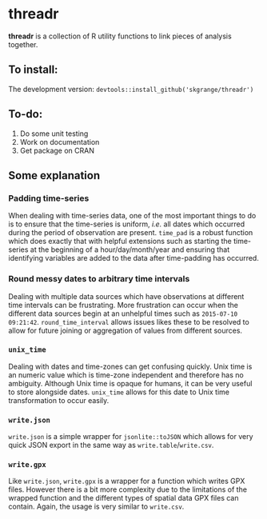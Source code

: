# **threadr**

**threadr** is a collection of R utility functions to link pieces of analysis together.

## To install:

The development version: `devtools::install_github('skgrange/threadr')`

## To-do: 

  1. Do some unit testing
  2. Work on documentation
  3. Get package on CRAN

## Some explanation

### Padding time-series

When dealing with time-series data, one of the most important things to do is to ensure that the time-series is uniform, *i.e.* all dates which occurred during the period of observation are present. `time_pad` is a robust function which does exactly that with helpful extensions such as starting the time-series at the beginning of a hour/day/month/year and ensuring that identifying variables are added to the data after time-padding has occurred. 

### Round messy dates to arbitrary time intervals

Dealing with multiple data sources which have observations at different time intervals can be frustrating. More frustration can occur when the different data sources begin at an unhelpful times such as `2015-07-10 09:21:42`. `round_time_interval` allows issues likes these to be resolved to allow for future joining or aggregation of values from different sources.

### `unix_time`

Dealing with dates and time-zones can get confusing quickly. Unix time is an numeric value which is time-zone independent and therefore has no ambiguity. Although Unix time is opaque for humans, it can be very useful to store alongside dates. `unix_time` allows for this date to Unix time transformation to occur easily. 

### `write.json`

`write.json` is a simple wrapper for `jsonlite::toJSON` which allows for very quick JSON export in the same way as `write.table`/`write.csv`. 

### `write.gpx`

Like `write.json`, `write.gpx` is a wrapper for a function which writes GPX files. However there is a bit more complexity due to the limitations of the wrapped function and the different types of spatial data GPX files can contain. Again, the usage is very similar to `write.csv`. 
